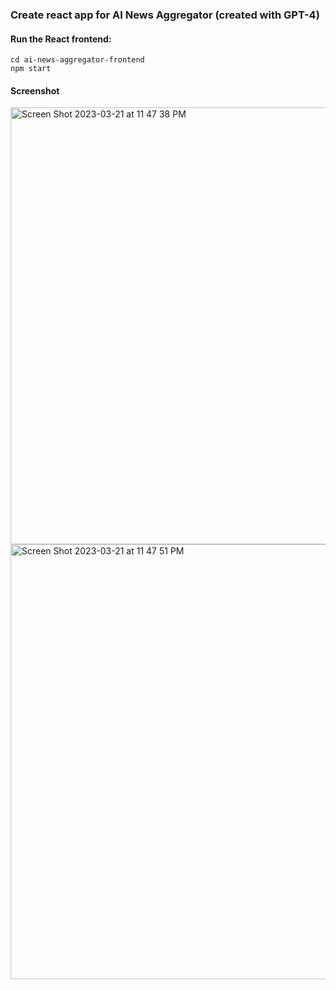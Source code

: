 ### Create react app for AI News Aggregator (created with GPT-4)

#### Run the React frontend:


```
cd ai-news-aggregator-frontend
npm start
```
#### Screenshot

<img width="699" alt="Screen Shot 2023-03-21 at 11 47 38 PM" src="https://user-images.githubusercontent.com/2171301/226799546-ae5af13d-06ea-47c5-bc92-2291043bae4b.png">

<img width="696" alt="Screen Shot 2023-03-21 at 11 47 51 PM" src="https://user-images.githubusercontent.com/2171301/226799537-84e59552-1de1-4d92-9eeb-f7b9375022e1.png">

